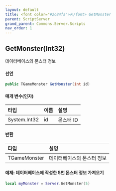```yaml
---
layout: default
title: <font color="#2c84fa">𝑓</font> GetMonster
parent: ScriptServer
grand_parent: Commons.Server.Scripts
nav_order: 1
---
```


<!-- 아래로 편집 -->

## GetMonster(Int32)
데이터베이스의 몬스터 정보

#### 선언
```cs
public TGameMonster GetMonster(int id)
```

#### 매개 변수(인자)

|타입|이름|설명|
|:-|:-|:-|
|System.Int32|id|몬스터 ID|

#### 반환

|타입|설명|
|:-|:-|
|TGameMonster|데이터베이스의 몬스터 정보|

#### 예제: 데이터베이스에 작성한 5번 몬스터 정보 가져오기
```lua
local myMonster = Server.GetMonster(5)
```